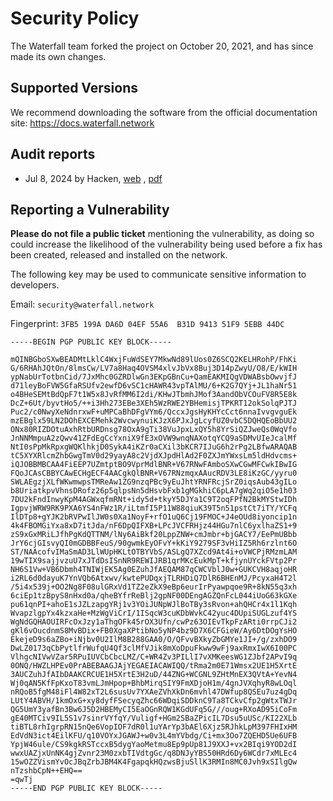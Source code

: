 # Security Policy

The Waterfall team forked the project on October 20, 2021, and has since made its own changes.

## Supported Versions

We recommend downloading the software from the official documentation site: https://docs.waterfall.network

## Audit reports

- Jul 8, 2024 by Hacken, [web](https://audits.hacken.io/waterfall/l1-waterfall-network-node-apr2024/) , [pdf](https://docs.waterfall.network/assets/audits/hacken_audit_report_24_06_2024.pdf)

## Reporting a Vulnerability

**Please do not file a public ticket** mentioning the vulnerability, as doing so could increase the likelihood of the vulnerability being used before a fix has been created, released and installed on the network.

The following key may be used to communicate sensitive information to developers.

Email: `security@waterfall.network`

Fingerprint: `3FB5 199A DA6D 04EF 55A6  B31D 9413 51F9 5EBB 44DC`

```
-----BEGIN PGP PUBLIC KEY BLOCK-----

mQINBGboSXwBEADMtLklC4WxjFuWdSEY7MkwNd89lUos0Z6SCQ2KELHRohP/FhKi
G/6RHAhJQtOn/8lmsCw/LV7a8Haq4OVSM4xlvJbVx8Buj3D14pZwyU/O8/E/kWIH
ypNabUrTotbnCid/7JxMhc0GZRDlwGn3EKpGBnCu+QamEAKMIQgVDWABsbOwvjfJ
d71leyBoFVW5GfaRSUfv2ewfD6vSC1cHAWR43vpTAlMU/6+K2G7QYj+JL1haNr51
o4BHeSEMtBdQpF7t1W5x8JvRfMM6I2di/KHwJTbmhJMof3AandObVCOuFV8R5E8k
DcZ+6Ut/byvtHo5/++i3Hh273EBe3XEh5WzRWE2YBHemisjTPKRT12okSolqPJTJ
Puc2/c0NwyXeNdnrxwF+uMPCaBhDFgVYm6/QccxJgsHyKHYcCct6nnaIvvgvguEk
mzEBglx59LN2DOhEXCEMehk2WvcwynuiKJzX6PJxJgLcyfUZ0vbC5DQHQEoBbUU2
ONx80RIZDOtuAxhRtbURDnsg78OxA9gTi38VuJpxLxQY5h8YrSiQZJweQs0WqVfo
JnNNMmpuA2zQwv41ZFdEgCcYxniX9fE3xOVW9wnqNAXotqYCQ9aSDMvUIeJcalMf
NtI0sPpMkRpxgWQKlhkjD0SykA4iKZr0aCXil3bKCR7IJuG6h2rPg2LBfwARAQAB
tC5XYXRlcmZhbGwgTmV0d29yayA8c2VjdXJpdHlAd2F0ZXJmYWxsLm5ldHdvcms+
iQJOBBMBCAA4FiEEP7UZmtptBO9VprMdlBNR+V67RNwFAmboSXwCGwMFCwkIBwIG
FQoJCAsCBBYCAwECHgECF4AACgkQlBNR+V67RNzmqxAAucRDV3LE8iKzGC/yyru0
SWLAEgzjXLfWKwmwpsTMReAw1ZG9nzqPBc9yEuJhtYRNFRcjSrZ0iqsAub43gILo
b8UriatkpvVhnsDRofz26p5qlpsNn5dHsvbFxb1gMGkhiC6pLA7gWq2qiO5e1h03
7DU2kFndInwyKpM4AGWxqfmRNt+idy5d+tkyY5DJYa1C9T2oqFPfN2BkMYStwIDh
IgpvjWRW9RK9PXA6YS4nFWz1R/iLtmfI5P11W88qiuK39T5n51pstCt7iTY/YCFq
IlDTp8+gYJK2bRVPwIlJW0s0Xa1NoyF+rfO1uQ6Cj19FMOC+J4eOUd8iyoncip1n
4k4FBOMGiYxa8xD7itJda/nF6DpQIFXB+LPcJVCFRHjz44HGu7nlC6yxlhaZS1+9
zS9xGxMRiLJfhPgKdQTTNM/lNy6AiBkf20LppZNW+cmJmbr+bjGACY7/EePmUBbb
JrY6cjGIsvyQI0mGDBBFeuS/90gwmkEyOFvY+kKiY9279SF3vHiIZ5Rh6rzlnt6O
ST/NAAcofvIMaSmAD3LlWUpHKLtOTBYVbS/ASLgQ7XZcd9At4i+oVWCPjRMzmLAM
19wTIX9sajjvzuU7xJTdDsISnNR9REWIJRB1qrMKcEukMpT+kfjynUYckFVtp2Pr
NH6S1Vw+VB6Dbmh4TNIWjEK5Ag0EZuhJfAEQAM87qCWCVblJ0w+GUKCVH8aqjoHR
i2RL6d0dayuK7YnVQb6Atxwv/kwtePUDqxjTLRHDiQ7DlR6BHEnMJ/PcyxaH4T2l
/5i4x539j+OO2Ng8F08ulGRxVd1TZ2eZkX9eBp6eurIrPyawpqoe9R+8kN55q3xh
6ciEp1tzBpyS8nHxd0a/qheBYfrReBlj2gpNF00DEngAGZQnFcL044iUoG63kGXe
pu61qnPI+ahoE1sJZLzapgYRj1v3YOiJUNpWJlBoTBy3sRvon+ahQHCr4x1l1Kqh
WvapzlgpYx4kzxaHe+MzWgViCrI/1ISqcW3cuKDbWvkC42yuc4DUpiSUGLzuf4YS
WgNdGQHAOUIRFcOxJzy1aThgOFk45rOX3Ufn/cwPz63OIEvTkpFzARti0rrpCJi2
gKl6vOucdnmS8MvBDix+FB0XgaXPtibNo5yNP4bz9D7X6CFGieW/Ay6DtDOgYsHO
EkejeD9s6aZBo+iNjbv0U2IlM8B288GAA0/O/QFvvBXkyZbGMYe1JI+/g/zxhDO9
DwLZ0173qCbPytlfrWufqU4Qf3clMfVJik8mXoDpuFkww9wFj9axRmxIwX6I00PC
VlhgcNIVwVZar5RPuIUVCbCbcLMZ/C+WR4Zv3PILlI7vXMKeesWG1ZJbf2APvI9q
0ONQ/HWZLHPEv0PrABEBAAGJAjYEGAEIACAWIQQ/tRma2m0E71Wmsx2UE1H5XrtE
3AUCZuhJfAIbDAAKCRCUE1H5XrtE3H2uD/44ZNG+WCGNL9ZHtMnEX3QVtA+YevN4
Wj0qAN5KfFpKxoT83vmLJmHpop+BhbMirqSIY9FmXDjoH1m/4gnJVXqhyR8wLOql
nRQoB5fgM48iFl4W82xT2L6susUv7YXAeZVhXkDn6mvhl47DWfup8QSEu7uz4gDq
LUtY4ABVH/1kmOxG+xy8dyfFSecyqZhc66WDqiSDDknC9Ta8TCkvCfp2gWtxTWJr
QG5UmY3yafBn3Bw6J5D2HBEMyCI5EaOGnRQW1KGdUFq5G///oug+RXoAD95iCoFm
gE40MTCiv9IL5S1v7sinrVYfqY/Vuligf+HGm2SBaZPicIL7Dsu5uUSc/KI22XLb
tiBTL8rhIgrpRN15nQe6VopIOF7dR0l1uYArYp3bAEl6Xjz5RJhkLpM397FHIxHM
EdVdN3ict4EilKFU/q10VOYxJGAWJ+w0v3L4mYVbdg/Ci+mx3Oo7ZQEHD5Ue6UFB
YpjW46ule/CS9kgkRSTccxB5dygYaoMetmu8Ep9pUp81J9XXJ+vx2BIqi9YOD2dI
wwxUAZjxUnNK4gjZvnr23M0zxbTIVdtgGc/q8DNJyYBS50HRd6Dy6WCdr7xMLEc4
15wOZZVismYvOcJBqZrbJBM4K4FgapqkHQzwsBjuSllK3RMIn8MC0Jvh9xSIlgQw
nTzshbCpN++EHQ==
=qwTj
-----END PGP PUBLIC KEY BLOCK-----
```
